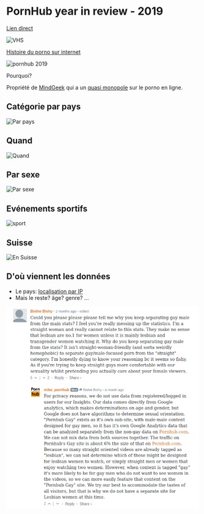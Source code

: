 # PornHub year in review - 2019

[Lien direct](https://www.pornhub.com/insights/2019-year-in-review)

![VHS](https://upload.wikimedia.org/wikipedia/commons/thumb/7/75/VHS-Video-Tape-Top-Flat.jpg/1200px-VHS-Video-Tape-Top-Flat.jpg)

[Histoire du porno sur internet](https://en.wikipedia.org/wiki/Internet_pornography#History_and_methods_of_distribution)

![pornhub 2019](https://cs.phncdn.com/insights-static/wp-content/uploads/2019/12/1-2019-year-review-infographic.jpg)

Pourquoi?

Propriété de [MindGeek](https://en.wikipedia.org/wiki/MindGeek) qui a un [quasi monopole](https://web.archive.org/web/20141219160919/http://www.slate.com/articles/technology/technology/2014/10/mindgeek_porn_monopoly_its_dominance_is_a_cautionary_tale_for_other_industries.html) sur le porno en ligne.

## Catégorie par pays

![Par pays](https://cs.phncdn.com/insights-static/wp-content/uploads/2019/12/maps-pornhub-insights-2019-year-review-most-viewed-categories.png)

## Quand

![Quand](https://cs.phncdn.com/insights-static/wp-content/uploads/2019/12/1-pornhub-insights-2019-year-review-favorite-times-to-watch-porn.png)

## Par sexe

![Par sexe](https://cs.phncdn.com/insights-static/wp-content/uploads/2019/12/3-pornhub-insights-2019-year-review-gender-categories.png)

## Evénements sportifs

![sport](https://cs.phncdn.com/insights-static/wp-content/uploads/2019/12/5-pornhub-insights-2019-year-review-sports-events-world.png)

## Suisse

![En Suisse](https://cs.phncdn.com/insights-static/wp-content/uploads/2019/12/6-pornhub-insights-2019-year-review-switzerland.png)

## D'où viennent les données

* Le pays: [localisation par IP](https://www.iplocation.net/)
* Mais le reste? âge? genre? ...

![Commentaire](https://github.com/idris-maps/heig-datavis-2020/blob/master/20200228/screenshot_comment.png)